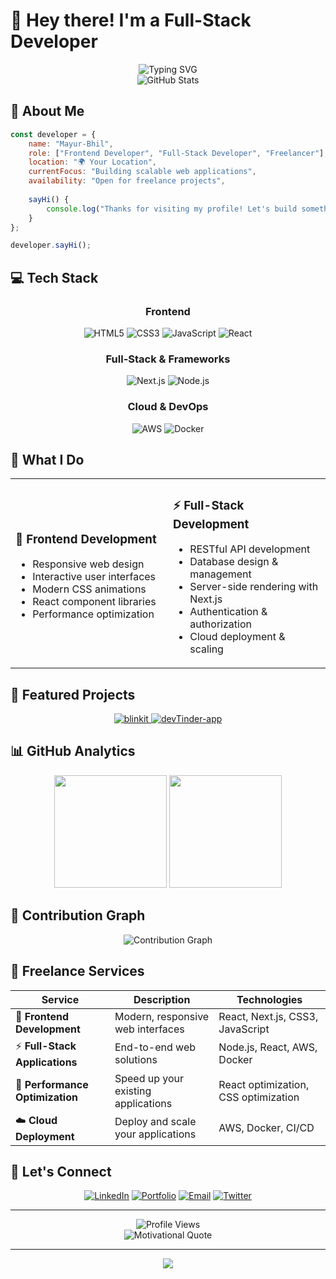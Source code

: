 # 👋 Hey there! I'm a Full-Stack Developer

<div align="center">
  <img src="https://readme-typing-svg.herokuapp.com?font=Fira+Code&size=22&duration=3000&pause=1000&color=00D9FF&center=true&vCenter=true&width=600&lines=Frontend+Developer+%F0%9F%8E%A8;Full-Stack+Developer+%F0%9F%9A%80;Freelance+Developer+%F0%9F%92%BC;Building+Amazing+Web+Experiences!" alt="Typing SVG" />
</div>

<div align="center">
  <img src="https://github-readme-stats.vercel.app/api?username=Mayur-Bhil&show_icons=true&theme=radical&hide_border=true&bg_color=0D1117" alt="GitHub Stats" />
</div>

## 🚀 About Me

```javascript
const developer = {
    name: "Mayur-Bhil",
    role: ["Frontend Developer", "Full-Stack Developer", "Freelancer"],
    location: "🌍 Your Location",
    currentFocus: "Building scalable web applications",
    availability: "Open for freelance projects",
    
    sayHi() {
        console.log("Thanks for visiting my profile! Let's build something amazing together 🚀");
    }
};

developer.sayHi();
```

## 💻 Tech Stack

<div align="center">

### Frontend
![HTML5](https://img.shields.io/badge/HTML5-%23E34F26.svg?style=for-the-badge&logo=html5&logoColor=white)
![CSS3](https://img.shields.io/badge/CSS3-%231572B6.svg?style=for-the-badge&logo=css3&logoColor=white)
![JavaScript](https://img.shields.io/badge/JavaScript-%23323330.svg?style=for-the-badge&logo=javascript&logoColor=%23F7DF1E)
![React](https://img.shields.io/badge/React-%2320232a.svg?style=for-the-badge&logo=react&logoColor=%2361DAFB)

### Full-Stack & Frameworks
![Next.js](https://img.shields.io/badge/Next.js-black?style=for-the-badge&logo=next.js&logoColor=white)
![Node.js](https://img.shields.io/badge/Node.js-6DA55F?style=for-the-badge&logo=node.js&logoColor=white)

### Cloud & DevOps
![AWS](https://img.shields.io/badge/AWS-%23FF9900.svg?style=for-the-badge&logo=amazon-aws&logoColor=white)
![Docker](https://img.shields.io/badge/Docker-%230db7ed.svg?style=for-the-badge&logo=docker&logoColor=white)

</div>

## 🎯 What I Do

<table align="center">
<tr>
<td width="50%">

### 🎨 Frontend Development
- Responsive web design
- Interactive user interfaces
- Modern CSS animations
- React component libraries
- Performance optimization

</td>
<td width="50%">

### ⚡ Full-Stack Development
- RESTful API development
- Database design & management
- Server-side rendering with Next.js
- Authentication & authorization
- Cloud deployment & scaling

</td>
</tr>
</table>

## 🌟 Featured Projects

<div align="center">
  <a href="https://github.com/Mayur-Bhil/blinkit">
    <img src="https://github-readme-stats.vercel.app/api/pin/?username=Mayur-Bhil&repo=blinkit&theme=radical&hide_border=true&bg_color=0D1117" alt="blinkit" />
  </a>
  <a href="https://github.com/Mayur-Bhil/devTinder-app">
    <img src="https://github-readme-stats.vercel.app/api/pin/?username=Mayur-Bhil&repo=devTinder-app&theme=radical&hide_border=true&bg_color=0D1117" alt="devTinder-app" />
  </a>
</div>

## 📊 GitHub Analytics

<div align="center">
  <img height="180em" src="https://github-readme-stats.vercel.app/api/top-langs/?username=Mayur-Bhil&layout=compact&theme=radical&hide_border=true&bg_color=0D1117"/>
  <img height="180em" src="https://github-readme-streak-stats.herokuapp.com/?user=Mayur-Bhil&theme=radical&hide_border=true&background=0D1117"/>
</div>

## 🎨 Contribution Graph

<div align="center">
  <img src="https://github-readme-activity-graph.vercel.app/graph?username=Mayur-Bhil&theme=react-dark&hide_border=true&bg_color=0D1117" alt="Contribution Graph" />
</div>

## 💼 Freelance Services

<div align="center">

| Service | Description | Technologies |
|---------|-------------|--------------|
| 🎨 **Frontend Development** | Modern, responsive web interfaces | React, Next.js, CSS3, JavaScript |
| ⚡ **Full-Stack Applications** | End-to-end web solutions | Node.js, React, AWS, Docker |
| 🚀 **Performance Optimization** | Speed up your existing applications | React optimization, CSS optimization |
| ☁️ **Cloud Deployment** | Deploy and scale your applications | AWS, Docker, CI/CD |

</div>

## 🤝 Let's Connect

<div align="center">
  
[![LinkedIn](https://img.shields.io/badge/LinkedIn-%230077B5.svg?style=for-the-badge&logo=linkedin&logoColor=white)](https://linkedin.com/in/mayur-bhil)
[![Portfolio](https://img.shields.io/badge/Portfolio-%23000000.svg?style=for-the-badge&logo=firefox&logoColor=#FF7139)](https://your-portfolio.com)
[![Email](https://img.shields.io/badge/Email-D14836?style=for-the-badge&logo=gmail&logoColor=white)](mailto:mayurbhil47@gmail.com)
[![Twitter](https://img.shields.io/badge/Twitter-%231DA1F2.svg?style=for-the-badge&logo=Twitter&logoColor=white)](https://twitter.com/IamMayur_01)

</div>

---

<div align="center">
  <img src="https://komarev.com/ghpvc/?username=Mayur-Bhil&color=blueviolet&style=for-the-badge" alt="Profile Views" />
</div>

<div align="center">
  <img src="https://readme-typing-svg.herokuapp.com?font=Fira+Code&size=20&duration=2000&pause=500&color=FFD700&center=true&vCenter=true&width=600&lines=💡+Building+dreams%2C+one+line+at+a+time+💡;Always+learning%2C+always+building%2C+always+improving" alt="Motivational Quote" />
</div>

---

<div align="center">
  <img src="https://capsule-render.vercel.app/api?type=waving&color=gradient&height=100&section=footer&text=Thanks%20for%20visiting!&fontSize=16&fontAlignY=65&desc=Let's%20build%20something%20amazing%20together&descAlignY=51&descAlign=center" />
</div>
